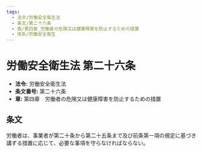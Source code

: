 ```yaml
---
tags:
  - 法令/労働安全衛生法
  - 条文/第二十六条
  - 章/第四章_労働者の危険又は健康障害を防止するための措置
  - 体系/労働安全衛生
---
```

# 労働安全衛生法 第二十六条

- **法令:** 労働安全衛生法
- **条文番号:** 第二十六条
- **章:** 第四章　労働者の危険又は健康障害を防止するための措置

## 条文
労働者は、事業者が第二十条から第二十五条まで及び前条第一項の規定に基づき講ずる措置に応じて、必要な事項を守らなければならない。

